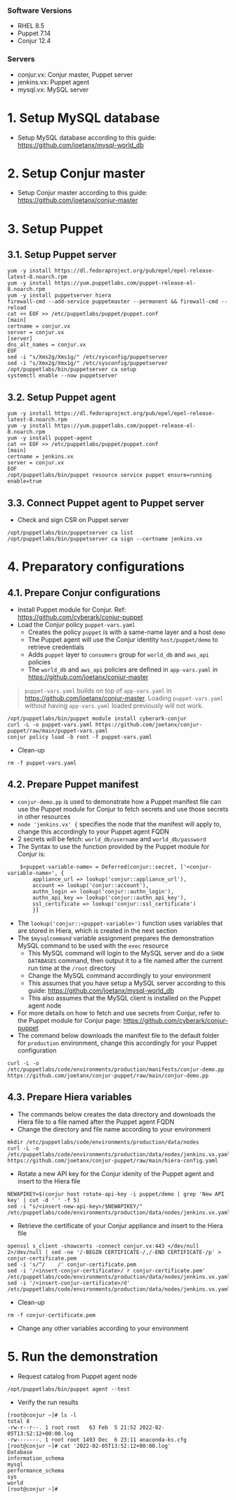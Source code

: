 ### Software Versions
- RHEL 8.5
- Puppet 7.14
- Conjur 12.4
### Servers
- conjur.vx: Conjur master, Puppet server
- jenkins.vx: Puppet agent
- mysql.vx: MySQL server

# 1. Setup MySQL database
- Setup MySQL database according to this guide: https://github.com/joetanx/mysql-world_db
# 2. Setup Conjur master
- Setup Conjur master according to this guide: https://github.com/joetanx/conjur-master
# 3. Setup Puppet
## 3.1. Setup Puppet server
```console
yum -y install https://dl.fedoraproject.org/pub/epel/epel-release-latest-8.noarch.rpm
yum -y install https://yum.puppetlabs.com/puppet-release-el-8.noarch.rpm
yum -y install puppetserver hiera
firewall-cmd --add-service puppetmaster --permanent && firewall-cmd --reload
cat << EOF >> /etc/puppetlabs/puppet/puppet.conf
[main]
certname = conjur.vx
server = conjur.vx
[server]
dns_alt_names = conjur.vx
EOF
sed -i "s/Xms2g/Xms1g/" /etc/sysconfig/puppetserver
sed -i "s/Xmx2g/Xmx1g/" /etc/sysconfig/puppetserver
/opt/puppetlabs/bin/puppetserver ca setup
systemctl enable --now puppetserver
```
## 3.2. Setup Puppet agent
```console
yum -y install https://dl.fedoraproject.org/pub/epel/epel-release-latest-8.noarch.rpm
yum -y install https://yum.puppetlabs.com/puppet-release-el-8.noarch.rpm
yum -y install puppet-agent
cat << EOF >> /etc/puppetlabs/puppet/puppet.conf
[main]
certname = jenkins.vx
server = conjur.vx
EOF
/opt/puppetlabs/bin/puppet resource service puppet ensure=running enable=true
```
## 3.3. Connect Puppet agent to Puppet server
- Check and sign CSR on Puppet server
```console
/opt/puppetlabs/bin/puppetserver ca list
/opt/puppetlabs/bin/puppetserver ca sign --certname jenkins.vx
```
# 4. Preparatory configurations 
## 4.1. Prepare Conjur configurations
- Install Puppet module for Conjur. Ref: https://github.com/cyberark/conjur-puppet
- Load the Conjur policy `puppet-vars.yaml`
  - Creates the policy `puppet` is with a same-name layer and a host `demo`
  - The Puppet agent will use the Conjur identity `host/puppet/demo` to retrieve credentials
  - Adds `puppet` layer to `consumers` group for `world_db` and `aws_api` policies
  - The `world_db` and `aws_api` policies are defined in `app-vars.yaml` in https://github.com/joetanx/conjur-master
> `puppet-vars.yaml` builds on top of `app-vars.yaml` in https://github.com/joetanx/conjur-master. Loading `puppet-vars.yaml` without having `app-vars.yaml` loaded previously will not work.
```console
/opt/puppetlabs/bin/puppet module install cyberark-conjur
curl -L -o puppet-vars.yaml https://github.com/joetanx/conjur-puppet/raw/main/puppet-vars.yaml
conjur policy load -b root -f puppet-vars.yaml
```
- Clean-up
```console
rm -f puppet-vars.yaml
```
## 4.2. Prepare Puppet manifest
- `conjur-demo.pp` is used to demonstrate how a Puppet manifest file can use the Puppet module for Conjur to fetch secrets and use those secrets in other resources
- `node 'jenkins.vx' {` specifies the node that the manifest will apply to, change this accordingly to your Puppet agent FQDN
- 2 secrets will be fetch: `world_db/username` and `world_db/password`
- The Syntax to use the function provided by the Puppet module for Conjur is:
```console
    $<puppet-variable-name> = Deferred(conjur::secret, ['<conjur-variable-name>', {
        appliance_url => lookup('conjur::appliance_url'),
        account => lookup('conjur::account'),
        authn_login => lookup('conjur::authn_login'),
        authn_api_key => lookup('conjur::authn_api_key'),
        ssl_certificate => lookup('conjur::ssl_certificate')
        }]
```
- The `lookup('conjur::<puppet-variable>')` function uses variables that are stored in Hiera, which is created in the next section
- The `$mysqlcommand` variable assignment prepares the demonstration MySQL command to be used with the `exec` resource
  - This MySQL command will login to the MySQL server and do a `SHOW DATABASES` command, then output it to a file named after the current run time at the `/root` directory
  - Change the MySQL command accordingly to your environment
  - This assumes that you have setup a MySQL server according to this guide: https://github.com/joetanx/mysql-world_db
  - This also assumes that the MySQL client is installed on the Puppet agent node
- For more details on how to fetch and use secrets from Conjur, refer to the Puppet module for Conjur page: https://github.com/cyberark/conjur-puppet
- The command below downloads the manifest file to the default folder for `production` environment, change this accordingly for your Puppet configuration
```console
curl -L -o /etc/puppetlabs/code/environments/production/manifests/conjur-demo.pp https://github.com/joetanx/conjur-puppet/raw/main/conjur-demo.pp
```
## 4.3. Prepare Hiera variables
- The commands below creates the data directory and downloads the Hiera file to a file named after the Puppet agent FQDN
- Change the directory and file name according to your environment
```console
mkdir /etc/puppetlabs/code/environments/production/data/nodes
curl -L -o /etc/puppetlabs/code/environments/production/data/nodes/jenkins.vx.yaml https://github.com/joetanx/conjur-puppet/raw/main/hiera-config.yaml
```
- Rotate a new API key for the Conjur idenity of the Puppet agent and insert to the Hiera file
```console
NEWAPIKEY=$(conjur host rotate-api-key -i puppet/demo | grep 'New API key' | cut -d ' ' -f 5)
sed -i "s/<insert-new-api-key>/$NEWAPIKEY/" /etc/puppetlabs/code/environments/production/data/nodes/jenkins.vx.yaml
```
- Retrieve the certificate of your Conjur appliance and insert to the Hiera file
```console
openssl s_client -showcerts -connect conjur.vx:443 </dev/null 2>/dev/null | sed -ne '/-BEGIN CERTIFICATE-/,/-END CERTIFICATE-/p' > conjur-certificate.pem
sed -i 's/^/    /' conjur-certificate.pem
sed -i '/<insert-conjur-certificate>/ r conjur-certificate.pem' /etc/puppetlabs/code/environments/production/data/nodes/jenkins.vx.yaml
sed -i '/<insert-conjur-certificate>/d' /etc/puppetlabs/code/environments/production/data/nodes/jenkins.vx.yaml
```
- Clean-up
```console
rm -f conjur-certificate.pem
```
- Change any other variables according to your environment
# 5. Run the demonstration
- Request catalog from Puppet agent node
```console
/opt/puppetlabs/bin/puppet agent --test
```
- Verify the run results
```console
[root@conjur ~]# ls -l
total 8
-rw-r--r--. 1 root root   63 Feb  5 21:52 2022-02-05T13:52:12+00:00.log
-rw-------. 1 root root 1493 Dec  6 23:11 anaconda-ks.cfg
[root@conjur ~]# cat '2022-02-05T13:52:12+00:00.log'
Database
information_schema
mysql
performance_schema
sys
world
[root@conjur ~]#
```
